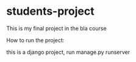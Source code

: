 # students-project

This is my final project in the bla course

How to run the project:

this is a django project, run manage.py runserver
